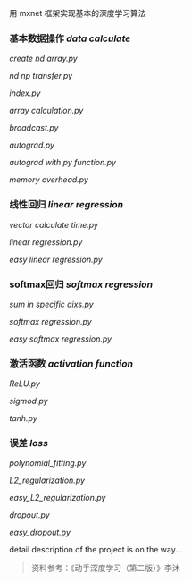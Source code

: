 用 mxnet 框架实现基本的深度学习算法

### 基本数据操作 _data calculate_
_create nd array.py_

_nd np transfer.py_

_index.py_

_array calculation.py_

_broadcast.py_

_autograd.py_

_autograd with py function.py_

_memory overhead.py_

### 线性回归 _linear regression_
_vector calculate time.py_

_linear regression.py_

_easy linear regression.py_

### softmax回归 _softmax regression_
_sum in specific aixs.py_

_softmax regression.py_

_easy softmax regression.py_

### 激活函数 _activation function_
_ReLU.py_

_sigmod.py_

_tanh.py_

### 误差 _loss_
_polynomial_fitting.py_

_L2_regularization.py_

_easy_L2_regularization.py_

_dropout.py_

_easy_dropout.py_



detail description of the project is on the way...


> 资料参考：《动手深度学习（第二版）》李沐
